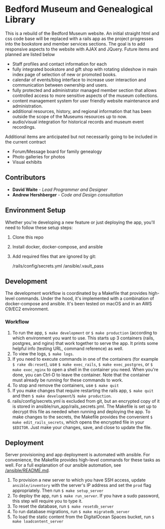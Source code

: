 # Bedford Museum and Genealogical Library

This is a rebuild of the Bedford Museum website. An initial straight html and css code base will be replaced with a rails app as the project progresses into the bookstore and member services sections. The goal is to add responsive aspects to the website with AJAX and JQuery. Future items and planned are listed below

 - Staff profiles and contact information for each
 - fully integrated bookstore and gift shop with rotating slideshow in main index page of selection of new or promoted books.
 - calendar of events/blog interface to increase user interaction and communication between ownership and users.
 - fully protected and administrator managed member section that allows controlled access to more sensitive aspects of the museum collections.
 - content management system for user friendly website maintenance and administration.
 - additional resources, history, and regional information that has been outside the scope of the Museums resources up to now.
 - audio/visual integration for historical records and museum event recordings.

 Additional items are anticipated but not necessarily going to be included in the current contract
 - Forum/Message board for family genealogy
 - Photo galleries for photos
 - Visual exhibits

## Contributors
 * **David Waite** - *Lead Programmer and Designer*
 * **Andrew Hershberger** - *Code and Design consultation*

## Environment Setup

Whether you're developing a new feature or just deploying the app, you'll need to follow these setup
steps:

1. Clone this repo
1. Install docker, docker-compose, and ansible
1. Add required files that are ignored by git:

    /rails/config/secrets.yml
    /ansible/.vault_pass

## Development

The development workflow is coordinated by a Makefile that provides high-level commands. Under the
hood, it's implemented with a combination of docker-compose and ansible. It's been tested on macOS
and in an AWS C9/EC2 environment.

### Workflow

1. To run the app, `$ make development` or `$ make production` (according to which environment you
want to use. This starts up 3 containers (rails, postgres, and nginx) that work together to serve
the app. It prints some helpful info (testing URL, command reference) as well.
1. To view the logs, `$ make logs`.
1. If you need to execute commands in one of the containers (for example `$ rake db:reset`), use
`$ make exec_rails`, `$ make exec_postgres`, or `$ make exec_nginx` to open a shell in the container
you need. When you're done, you can Ctrl-D to leave the container. Note that the container must
already be running for these commands to work.
1. To stop and remove the containers, use `$ make quit`
1. If you make changes that require restarting the rails app, `$ make quit` and then
`$ make development`/`$ make production`.
1. rails/config/secrets.yml is excluded from git, but an encrypted copy of it is stored in
ansible/run_app/rails_secrets.yml. The Makefile is set up to decrypt this file as needed when
running and deploying the app. To make changes to the secrets, the Makefile provides the convenient
`$ make edit_rails_secrets`, which opens the encrypted file in your `$EDITOR`. Just make your
changes, save, and close to update the file.

## Deployment

Server provisioning and app deployment is automated with ansible. For convenience, the Makefile
provides high-level commands for these tasks as well. For a full explanation of our ansible
automation, see [/ansible/README.md](ansible/README.md).

1. To provision a new server to which you have SSH access, update `ansible/inventory` with the
server's IP address and set the `prod` flag appropriately. Then run `$ make setup_server`
1. To deploy the app, run `$ make run_server`. If you have a sudo password, this step will require
you to type it.
1. To reset the database, run `$ make resetdb_server`
1. To run database migrations, run `$ make migratedb_server`
1. To load the static content from the DigitalOcean Spaces bucket, run `$ make loadcontent_server`
